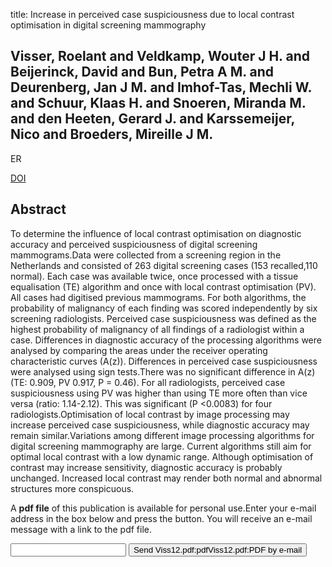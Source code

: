 title: Increase in perceived case suspiciousness due to local contrast optimisation in digital screening mammography

## Visser, Roelant and Veldkamp, Wouter J H. and Beijerinck, David and Bun, Petra A M. and Deurenberg, Jan J M. and Imhof-Tas, Mechli W. and Schuur, Klaas H. and Snoeren, Miranda M. and den Heeten, Gerard J. and Karssemeijer, Nico and Broeders, Mireille J M.
ER

<a href="https://doi.org/10.1007/s00330-011-2320-2">DOI</a>

## Abstract
To determine the influence of local contrast optimisation on diagnostic accuracy and perceived suspiciousness of digital screening mammograms.Data were collected from a screening region in the Netherlands and consisted of 263 digital screening cases (153 recalled,110 normal). Each case was available twice, once processed with a tissue equalisation (TE) algorithm and once with local contrast optimisation (PV). All cases had digitised previous mammograms. For both algorithms, the probability of malignancy of each finding was scored independently by six screening radiologists. Perceived case suspiciousness was defined as the highest probability of malignancy of all findings of a radiologist within a case. Differences in diagnostic accuracy of the processing algorithms were analysed by comparing the areas under the receiver operating characteristic curves (A(z)). Differences in perceived case suspiciousness were analysed using sign tests.There was no significant difference in A(z) (TE: 0.909, PV 0.917, P = 0.46). For all radiologists, perceived case suspiciousness using PV was higher than using TE more often than vice versa (ratio: 1.14-2.12). This was significant (P <0.0083) for four radiologists.Optimisation of local contrast by image processing may increase perceived case suspiciousness, while diagnostic accuracy may remain similar.Variations among different image processing algorithms for digital screening mammography are large. Current algorithms still aim for optimal local contrast with a low dynamic range. Although optimisation of contrast may increase sensitivity, diagnostic accuracy is probably unchanged. Increased local contrast may render both normal and abnormal structures more conspicuous.

A <b>pdf file</b> of this publication is available for personal use.Enter your e-mail address in the box below and press the button. You will receive an e-mail message with a link to the pdf file.
<form action="sender.php">  <input type="text" name="email">  <input type="submit" value="Send Viss12.pdf:pdfViss12.pdf:PDF by e-mail"></form>